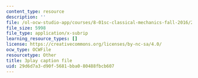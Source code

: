 ```yaml
---
content_type: resource
description: ''
file: /ol-ocw-studio-app/courses/8-01sc-classical-mechanics-fall-2016/29d6d7a3d90f5681bba080488fbcb607_4ZnijNan49U.vtt
file_size: 5998
file_type: application/x-subrip
learning_resource_types: []
license: https://creativecommons.org/licenses/by-nc-sa/4.0/
ocw_type: OCWFile
resourcetype: Other
title: 3play caption file
uid: 29d6d7a3-d90f-5681-bba0-80488fbcb607
---
```


